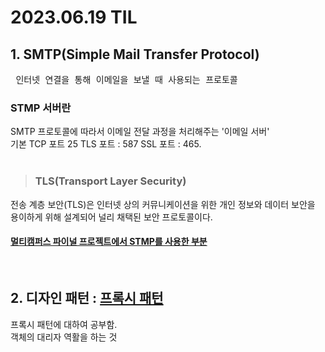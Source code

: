 # 2023.06.19 TIL #

## 1. SMTP(Simple Mail Transfer Protocol)
<pre> 인터넷 연결을 통해 이메일을 보낼 때 사용되는 프로토콜
</pre>

### STMP 서버란 ###
SMTP 프로토콜에 따라서 이메일 전달 과정을 처리해주는 '이메일 서버'  
기본 TCP 포트 25  TLS 포트 : 587  SSL 포트 : 465.<br><br>
> ### TLS(Transport Layer Security)
전송 계층 보안(TLS)은 인터넷 상의 커뮤니케이션을 위한 개인 정보와 데이터 보안을 용이하게 위해 설계되어 널리 채택된 보안 프로토콜이다. <br>
 #### [멀티캠퍼스 파이널 프로젝트에서 STMP를 사용한 부분](https://www.notion.so/ssp04041/ad4db768b5dc4f20aa79194f8be60440?pvs=4)
<br>


## 2. 디자인 패턴 : [프록시 패턴](https://www.notion.so/ssp04041/Proxy-021808654ee041cca28de7f0d25c67a6?pvs=4)
프록시 패턴에 대하여 공부함.<br>
객체의 대리자 역활을 하는 것

